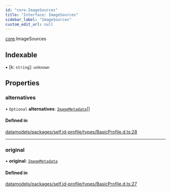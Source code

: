 ```yaml
---
id: "core.ImageSources"
title: "Interface: ImageSources"
sidebar_label: "ImageSources"
custom_edit_url: null
---
```


[core](../modules/core.md).ImageSources

## Indexable

▪ [k: `string`]: `unknown`

## Properties

### alternatives

• `Optional` **alternatives**: [`ImageMetadata`](core.ImageMetadata.md)[]

#### Defined in

[datamodels/packages/self.id-profile/types/BasicProfile.d.ts:28](https://github.com/ceramicstudio/datamodels/blob/f5da70f/packages/self.id-profile/types/BasicProfile.d.ts#L28)

___

### original

• **original**: [`ImageMetadata`](core.ImageMetadata.md)

#### Defined in

[datamodels/packages/self.id-profile/types/BasicProfile.d.ts:27](https://github.com/ceramicstudio/datamodels/blob/f5da70f/packages/self.id-profile/types/BasicProfile.d.ts#L27)
